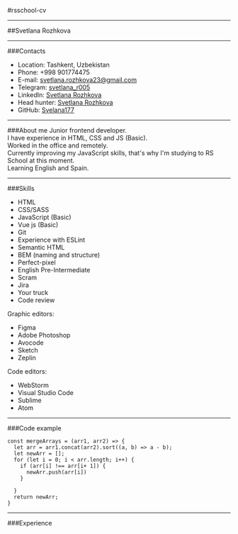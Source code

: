 #rsschool-cv
___
##Svetlana Rozhkova
___
###Contacts  
* Location: Tashkent, Uzbekistan 
* Phone: +998 901774475
* E-mail: svetlana.rozhkova23@gmail.com
* Telegram: [svetlana_r005](https://t.me/svetlana_r005)
* LinkedIn: [Svetlana Rozhkova](https://www.linkedin.com/in/svetlana-rozhkova-8b998a266/)
* Head hunter: [Svetlana Rozhkova](https://tashkent.hh.uz/resume/fa23c6f1ff08bd5c6a0039ed1f585561756d36)
* GitHub: [Svelana177](https://github.com/Svetlana177)
___

###About me
Junior frontend developer.  
I have experience in HTML, CSS and JS (Basic).  
Worked in the office and remotely.  
Currently improving my JavaScript skills, that's why I'm studying to RS School at this moment.  
Learning English and Spain.
___
###Skills
* HTML
* CSS/SASS
* JavaScript (Basic)
* Vue js (Basic)
* Git
* Experience with ESLint
* Semantic HTML
* BEM (naming and structure)
* Perfect-pixel
* English Pre-Intermediate 
* Scram
* Jira
* Your truck
* Code review

Graphic editors:
* Figma
* Adobe Photoshop
* Avocode
* Sketch
* Zeplin

Code editors:
* WebStorm
* Visual Studio Code
* Sublime
* Atom
---

###Code example
```
const mergeArrays = (arr1, arr2) => {
  let arr = arr1.concat(arr2).sort((a, b) => a - b);
  let newArr = [];
  for (let i = 0; i < arr.length; i++) {
    if (arr[i] !== arr[i+ 1]) {
      newArr.push(arr[i])
    }
    
  }
  return newArr;
}
```
---
###Experience
